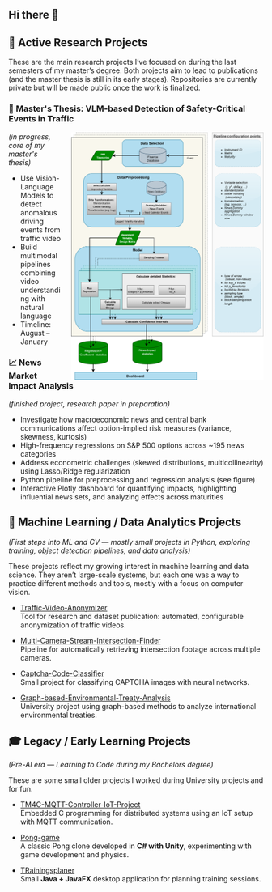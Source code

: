 ## Hi there 👋



## 🔬 Active Research Projects  
These are the main research projects I’ve focused on during the last semesters of my master’s degree. Both projects aim to lead to publications (and the master thesis is still in its early stages). Repositories are currently private but will be made public once the work is finalized.  

### 🚦 Master's Thesis: VLM-based Detection of Safety-Critical Events in Traffic
<div align="left">
<img src="pipeline (1).png" alt="Pipeline" width="380" align="right" style="margin-left: 20px;">
  
  *(in progress, core of my master's thesis)*

- Use Vision-Language Models to detect anomalous driving events from traffic video
- Build multimodal pipelines combining video understanding with natural language
- Timeline: August – January

### 📈 News Market Impact Analysis
*(finished project, research paper in preparation)*

- Investigate how macroeconomic news and central bank communications affect option-implied risk measures (variance, skewness, kurtosis)
- High-frequency regressions on S&P 500 options across ~195 news categories
- Address econometric challenges (skewed distributions, multicollinearity) using Lasso/Ridge regularization
- Python pipeline for preprocessing and regression analysis (see figure)
- Interactive Plotly dashboard for quantifying impacts, highlighting influential news sets, and analyzing effects across maturities

</div>

## 🧠 Machine Learning / Data Analytics Projects  
*(First steps into ML and CV — mostly small projects in Python, exploring training, object detection pipelines, and data analysis)*  

These projects reflect my growing interest in machine learning and data science. They aren’t large-scale systems, but each one was a way to practice different methods and tools, mostly with a focus on computer vision.  

- [Traffic-Video-Anonymizer](https://github.com/jbenzzz/Traffic-Video-Anonymizer)  
  Tool for research and dataset publication: automated, configurable anonymization of traffic videos.  

- [Multi-Camera-Stream-Intersection-Finder](https://github.com/jbenzzz/Multi-Camera-Stream-Intersection-Finder)  
  Pipeline for automatically retrieving intersection footage across multiple cameras.  

- [Captcha-Code-Classifier](https://github.com/jbenzzz/Captcha-Code-Classifier)  
  Small project for classifying CAPTCHA images with neural networks.  

- [Graph-based-Environmental-Treaty-Analysis](https://github.com/jbenzzz/Graph-based-Environmental-Treaty-Analysis)  
  University project using graph-based methods to analyze international environmental treaties.  



## 🎓 Legacy / Early Learning Projects  
*(Pre-AI era — Learning to Code during my Bachelors degree)*  

These are some small older projects I worked during University projects and for fun. 

- [TM4C-MQTT-Controller-IoT-Project](https://github.com/jbenzzz/TM4C-MQTT-Controller-IoT-Project)  
  Embedded C programming for distributed systems using an IoT setup with MQTT communication.  

- [Pong-game](https://github.com/jbenzzz/Pong-game)  
  A classic Pong clone developed in **C# with Unity**, experimenting with game development and physics.  

- [TRainingsplaner](https://github.com/jbenzzz/Trainingsplaner-)  
  Small **Java + JavaFX** desktop application for planning training sessions.  
